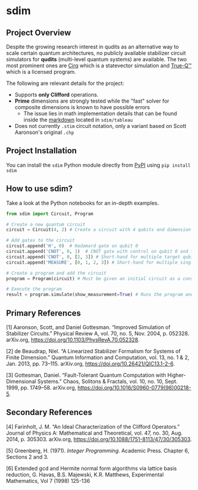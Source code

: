 # sdim

## Project Overview

Despite the growing research interest in qudits as an alternative way to scale certain quantum architectures, no publicly available stabilizer circuit simulators for **qudits** (multi-level quantum systems) are available. The two most prominent ones are [Cirq](https://quantumai.google/cirq/build/qudits) which is a statevector simulation and [True-Q™](https://trueq.quantumbenchmark.com/index.html) which is a licensed program.

The following are relevant details for the project:
- Supports **only Clifford** operations. 
- **Prime** dimensions are strongly tested while the "fast" solver for composite dimensions is known to have possible errors
    - The issue lies in math implementation details that can be found inside the [markdown](sdim/tableau/COMPOSITE.md) located in `sdim/tableau`
- Does not currently `.stim` circuit notation, only a variant based on Scott Aaronson's original `.chp`

## Project Installation
You can install the `sdim` Python module directly from [PyPI](https://pypi.org/project/sdim/) using `pip install sdim`

## How to use sdim?
Take a look at the Python notebooks for an in-depth examples.
```python
from sdim import Circuit, Program

# Create a new quantum circuit
circuit = Circuit(4, 2) # Create a circuit with 4 qubits and dimension 2

# Add gates to the circuit
circuit.append('H', 0)  # Hadamard gate on qubit 0
circuit.append('CNOT', 0, 1)  # CNOT gate with control on qubit 0 and target on qubit 1
circuit.append('CNOT', 0, [2, 3]) # Short-hand for multiple target qubits, applies CNOT between 0 -> 2 and 0 -> 3
circuit.append('MEASURE', [0, 1, 2, 3]) # Short-hand for multiple single-qubit gates

# Create a program and add the circuit
program = Program(circuit) # Must be given an initial circuit as a constructor argument

# Execute the program
result = program.simulate(show_measurement=True) # Runs the program and prints the measurement results. Also returns the results as a list of MeasurementResult objects.
```

## Primary References
<a id="1">[1]
</a> Aaronson, Scott, and Daniel Gottesman. “Improved Simulation of Stabilizer Circuits.” Physical Review A, vol. 70, no. 5, Nov. 2004, p. 052328. arXiv.org, https://doi.org/10.1103/PhysRevA.70.052328.

<a id="2">[2]
</a>de Beaudrap, Niel. “A Linearized Stabilizer Formalism for Systems of Finite Dimension.” Quantum Information and Computation, vol. 13, no. 1 & 2, Jan. 2013, pp. 73–115. arXiv.org, https://doi.org/10.26421/QIC13.1-2-6.

<a id="3">[3]
</a>Gottesman, Daniel. “Fault-Tolerant Quantum Computation with Higher-Dimensional Systems.” Chaos, Solitons & Fractals, vol. 10, no. 10, Sept. 1999, pp. 1749–58. arXiv.org, https://doi.org/10.1016/S0960-0779(98)00218-5.

## Secondary References

<a id="1a">[4]
</a>Farinholt, J. M. “An Ideal Characterization of the Clifford Operators.” Journal of Physics A: Mathematical and Theoretical, vol. 47, no. 30, Aug. 2014, p. 305303. arXiv.org, https://doi.org/10.1088/1751-8113/47/30/305303.

<a id="2a">[5]
</a>Greenberg, H. (1971). *Integer Programming*. Academic Press. Chapter 6, Sections 2 and 3.

<a id="3a">[6]
</a>Extended gcd and Hermite normal form algorithms via lattice basis reduction, G. Havas, B.S. Majewski, K.R. Matthews, Experimental Mathematics, Vol 7 (1998) 125-136


